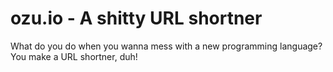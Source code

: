 # ozu.io - A shitty URL shortner

What do you do when you wanna mess with a new programming language? You make a
URL shortner, duh!
